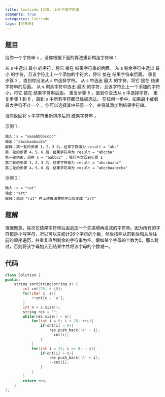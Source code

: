 ```yaml
---
title: leetcode 1370. 上升下降字符串
comments: true
categories: leetcode
tags: [哈希表]
---
```


## 题目
给你一个字符串 s ，请你根据下面的算法重新构造字符串：

从 s 中选出 最小 的字符，将它 接在 结果字符串的后面。
从 s 剩余字符中选出 最小 的字符，且该字符比上一个添加的字符大，将它 接在 结果字符串后面。
重复步骤 2 ，直到你没法从 s 中选择字符。
从 s 中选出 最大 的字符，将它 接在 结果字符串的后面。
从 s 剩余字符中选出 最大 的字符，且该字符比上一个添加的字符小，将它 接在 结果字符串后面。
重复步骤 5 ，直到你没法从 s 中选择字符。
重复步骤 1 到 6 ，直到 s 中所有字符都已经被选过。
在任何一步中，如果最小或者最大字符不止一个 ，你可以选择其中任意一个，并将其添加到结果字符串。

请你返回将 s 中字符重新排序后的 结果字符串 。

示例 1：
```
输入：s = "aaaabbbbcccc"
输出："abccbaabccba"
解释：第一轮的步骤 1，2，3 后，结果字符串为 result = "abc"
第一轮的步骤 4，5，6 后，结果字符串为 result = "abccba"
第一轮结束，现在 s = "aabbcc" ，我们再次回到步骤 1
第二轮的步骤 1，2，3 后，结果字符串为 result = "abccbaabc"
第二轮的步骤 4，5，6 后，结果字符串为 result = "abccbaabccba"
```
示例 2：
```
输入：s = "rat"
输出："art"
解释：单词 "rat" 在上述算法重排序以后变成 "art"
```
## 题解
根据题意，每次在结果字符串后面追加一个先递增再递减的字符串。因为所有的字符都是小写字母，所以可以先统计26个字母的个数，然后按照从前到后和从后往前的顺序遍历，并重复直到剩余的字符串为空。假如某个字母的个数为0，那么跳过，否则将该字母加入到结果中并将该字母的个数减一。
## 代码
```cpp 
class Solution {
public:
    string sortString(string s) {
        int cnt[26] = {0};
        for(char c: s){
            ++cnt[c - 'a'];
        }
        int n = s.size();
        string res = "";
        while(res.size() < n){
            for(int i = 0; i < 26; ++i){
                if(cnt[i] > 0){
                    res.push_back('a' + i);
                    --cnt[i];
                }
            }
            for(int i = 25; i >= 0; --i){
                if(cnt[i] > 0){
                    res.push_back('a' + i);
                    --cnt[i];
                }
            }
        }
        return res;
    }
};
```